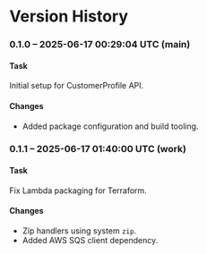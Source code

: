 # Version History

### 0.1.0 – 2025-06-17 00:29:04 UTC (main)

#### Task
Initial setup for CustomerProfile API.

#### Changes
- Added package configuration and build tooling.

### 0.1.1 – 2025-06-17 01:40:00 UTC (work)

#### Task
Fix Lambda packaging for Terraform.

#### Changes
- Zip handlers using system `zip`.
- Added AWS SQS client dependency.
